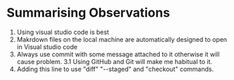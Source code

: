 # Summarising Observations

1. Using visual studio code is best
2. Makrdown files on the local machine are automatically designed to open in Visual studio code
3. Always use commit with some message attached to it otherwise it will cause problem.
    3.1 Using GitHub and Git will make me habitual to it.
4. Adding this line to use "diff" "--staged" and "checkout" commands.
